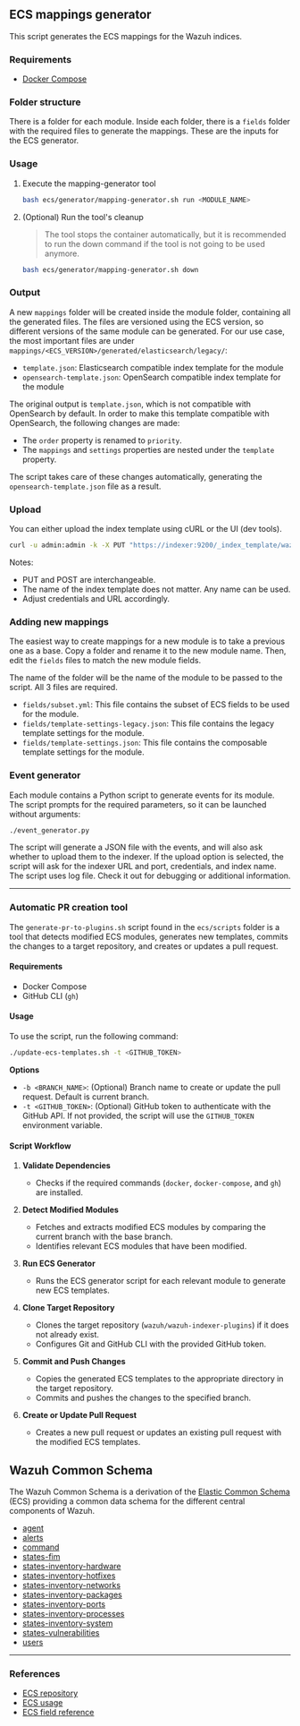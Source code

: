 ## ECS mappings generator

This script generates the ECS mappings for the Wazuh indices.

### Requirements

- [Docker Compose](https://docs.docker.com/compose/install/)

### Folder structure

There is a folder for each module. Inside each folder, there is a `fields` folder with the required files to generate the mappings. These are the inputs for the ECS generator.

### Usage

1. Execute the mapping-generator tool
    ```bash
    bash ecs/generator/mapping-generator.sh run <MODULE_NAME>
    ```
2. (Optional) Run the tool's cleanup
   > The tool stops the container automatically, but it is recommended to run the down command if the tool is not going to be used anymore.
    ```bash
    bash ecs/generator/mapping-generator.sh down
    ```

### Output

A new `mappings` folder will be created inside the module folder, containing all the generated files.
The files are versioned using the ECS version, so different versions of the same module can be generated.
For our use case, the most important files are under `mappings/<ECS_VERSION>/generated/elasticsearch/legacy/`:

- `template.json`: Elasticsearch compatible index template for the module
- `opensearch-template.json`: OpenSearch compatible index template for the module

The original output is `template.json`, which is not compatible with OpenSearch by default.
In order to make this template compatible with OpenSearch, the following changes are made:

- The `order` property is renamed to `priority`.
- The `mappings` and `settings` properties are nested under the `template` property.

The script takes care of these changes automatically, generating the `opensearch-template.json` file as a result.

### Upload

You can either upload the index template using cURL or the UI (dev tools).

```bash
curl -u admin:admin -k -X PUT "https://indexer:9200/_index_template/wazuh-states-vulnerabilities" -H "Content-Type: application/json" -d @opensearch-template.json
```

Notes:
- PUT and POST are interchangeable.
- The name of the index template does not matter. Any name can be used.
- Adjust credentials and URL accordingly.

### Adding new mappings

The easiest way to create mappings for a new module is to take a previous one as a base.
Copy a folder and rename it to the new module name. Then, edit the `fields` files to match the new module fields.

The name of the folder will be the name of the module to be passed to the script. All 3 files are required.

- `fields/subset.yml`: This file contains the subset of ECS fields to be used for the module.
- `fields/template-settings-legacy.json`: This file contains the legacy template settings for the module.
- `fields/template-settings.json`: This file contains the composable template settings for the module.

### Event generator

Each module contains a Python script to generate events for its module. The script prompts for the required parameters, so it can be launched without arguments:

```bash
./event_generator.py
```

The script will generate a JSON file with the events, and will also ask whether to upload them to the indexer. If the upload option is selected, the script will ask for the indexer URL and port, credentials, and index name.
The script uses log file. Check it out for debugging or additional information.

---

### Automatic PR creation tool

The `generate-pr-to-plugins.sh` script found in the `ecs/scripts` folder is a tool that detects modified ECS modules, generates new templates, commits the changes to a target repository, and creates or updates a pull request.

#### Requirements

- Docker Compose
- GitHub CLI (`gh`)

#### Usage

To use the script, run the following command:

```sh
./update-ecs-templates.sh -t <GITHUB_TOKEN>
```

**Options**

- `-b <BRANCH_NAME>`: (Optional) Branch name to create or update the pull request. Default is current branch.
- `-t <GITHUB_TOKEN>`: (Optional) GitHub token to authenticate with the GitHub API. If not provided, the script will use the `GITHUB_TOKEN` environment variable.

#### Script Workflow

1. **Validate Dependencies**
    - Checks if the required commands (`docker`, `docker-compose`, and `gh`) are installed.

2. **Detect Modified Modules**
    - Fetches and extracts modified ECS modules by comparing the current branch with the base branch.
    - Identifies relevant ECS modules that have been modified.

3. **Run ECS Generator**
    - Runs the ECS generator script for each relevant module to generate new ECS templates.

4. **Clone Target Repository**
    - Clones the target repository (`wazuh/wazuh-indexer-plugins`) if it does not already exist.
    - Configures Git and GitHub CLI with the provided GitHub token.

5. **Commit and Push Changes**
    - Copies the generated ECS templates to the appropriate directory in the target repository.
    - Commits and pushes the changes to the specified branch.

6. **Create or Update Pull Request**
    - Creates a new pull request or updates an existing pull request with the modified ECS templates.

## Wazuh Common Schema

The Wazuh Common Schema is a derivation of the [Elastic Common Schema](https://www.elastic.co/guide/en/ecs/current/ecs-field-reference.html) (ECS) providing a common data schema for the different central components of Wazuh.

- [agent](agent/docs/README.md)
- [alerts](alerts/docs/README.md)
- [command](command/docs/README.md)
- [states-fim](states-fim/docs/README.md)
- [states-inventory-hardware](states-inventory-hardware/docs/README.md)
- [states-inventory-hotfixes](states-inventory-hotfixes/docs/README.md)
- [states-inventory-networks](states-inventory-networks/docs/README.md)
- [states-inventory-packages](states-inventory-packages/docs/README.md)
- [states-inventory-ports](states-inventory-ports/docs/README.md)
- [states-inventory-processes](states-inventory-processes/docs/README.md)
- [states-inventory-system](states-inventory-system/docs/README.md)
- [states-vulnerabilities](states-vulnerabilities/docs/README.md)
- [users](users/docs/README.md)

---

### References

- [ECS repository](https://github.com/elastic/ecs)
- [ECS usage](https://github.com/elastic/ecs/blob/main/USAGE.md)
- [ECS field reference](https://www.elastic.co/guide/en/ecs/current/ecs-field-reference.html)



